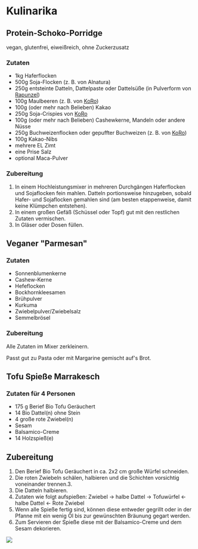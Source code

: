 # Kulinarika

## Protein-Schoko-Porridge
vegan, glutenfrei, eiweißreich, ohne Zuckerzusatz

### Zutaten
* 1kg Haferflocken
* 500g Soja-Flocken (z. B. von Alnatura)
* 250g entsteinte Datteln, Dattelpaste oder Dattelsüße (in Pulverform von <a href="https://www.rapunzel.de/bio-produkt-dattelsuesse-hand-in-hand--1400190.html">Rapunzel</a>)
* 100g Maulbeeren (z. B. von <a href="https://www.korodrogerie.de/bio-maulbeeren-weiss-1-kg">KoRo</a>)
* 100g (oder mehr nach Belieben) Kakao
* 250g Soja-Crispies von <a href="https://www.korodrogerie.de/soja-protein-crispies-77-mit-kakao-1-kg">KoRo</a>
* 100g (oder mehr nach Belieben) Cashewkerne, Mandeln oder andere Nüsse
* 250g Buchweizenflocken oder gepuffter Buchweizen (z. B. von <a href="https://www.korodrogerie.de/bio-buchweizen-gepufft-350-g">KoRo</a>)
* 100g Kakao-Nibs
* mehrere EL Zimt
* eine Prise Salz
* optional Maca-Pulver

### Zubereitung
1. In einem Hochleistungsmixer in mehreren Durchgängen Haferflocken und Sojaflocken fein mahlen. Datteln portionsweise hinzugeben, sobald Hafer- und Sojaflocken gemahlen sind (am besten etappenweise, damit keine Klümpchen entstehen).
2. In einem großen Gefäß (Schüssel oder Topf) gut mit den restlichen Zutaten vermischen.
3. In Gläser oder Dosen füllen.

## Veganer "Parmesan"
### Zutaten
* Sonnenblumenkerne
* Cashew-Kerne
* Hefeflocken
* Bockhornkleesamen
* Brühpulver
* Kurkuma
* Zwiebelpulver/Zwiebelsalz
* Semmelbrösel

### Zubereitung
Alle Zutaten im Mixer zerkleinern.

Passt gut zu Pasta oder mit Margarine gemischt auf's Brot.

## Tofu Spieße Marrakesch
### Zutaten für 4 Personen
* 175 g Berief Bio Tofu Geräuchert
* 14 Bio Dattel(n) ohne Stein
* 4 große rote Zwiebel(n)
* Sesam
* Balsamico-Creme
* 14 Holzspieß(e)

## Zubereitung
1. Den Berief Bio Tofu Geräuchert in ca. 2x2 cm große Würfel schneiden.
2. Die roten Zwiebeln schälen, halbieren und die Schichten vorsichtig voneinander trennen.3.
3. Die Datteln halbieren.
4. Zutaten wie folgt aufspießen: Zwiebel -> halbe Dattel -> Tofuwürfel <- halbe Dattel <- Rote Zwiebel
5. Wenn alle Spieße fertig sind, können diese entweder gegrillt oder in der Pfanne mit ein wenig Öl bis zur gewünschten Bräunung gegart werden.
6. Zum Servieren der Spieße diese mit der Balsamico-Creme und dem Sesam dekorieren.

<img src="https://www.berief-food.de/index.php?rex_media_type=kopfbildrezept&rex_media_file=berief_bio_tofu_geraeuchert_tofu_spiesse_marrakesch.jpg"/>
